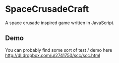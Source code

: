 # SpaceCrusadeCraft

A space crusade inspired game written in JavaScript.

## Demo

You can probably find some sort of test / demo here http://dl.dropbox.com/u/2741750/scc/scc.html
